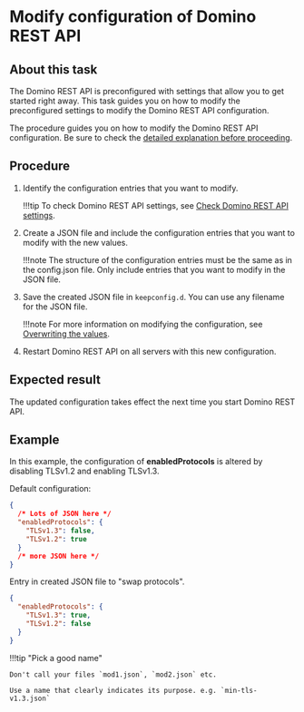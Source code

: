 # Modify configuration of Domino REST API

## About this task

The Domino REST API is preconfigured with settings that allow you to get started right away. This task guides you on how to modify the preconfigured settings to modify the Domino REST API configuration. 


The procedure guides you on how to modify the Domino REST API configuration. Be sure to check the [detailed explanation before proceeding](../../references/configuration/parameters.md#additional-information).

## Procedure

1. Identify the configuration entries that you want to modify.

    !!!tip
        To check Domino REST API settings, see [Check Domino REST API settings](../management/checksettings.md).

2. Create a JSON file and include the configuration entries that you want to modify with the new values.

    !!!note
        The structure of the configuration entries must be the same as in the config.json file. Only include entries that you want to modify in the JSON file.

3. Save the created JSON file in `keepconfig.d`. You can use any filename for the JSON file.

    !!!note
        For more information on modifying the configuration, see [Overwriting the values](../../references/configuration/parameters.md#overwriting-the-values).

4. Restart Domino REST API on all servers with this new configuration.

## Expected result

The updated configuration takes effect the next time you start Domino REST API.

## Example

In this example, the configuration of **enabledProtocols** is altered by disabling TLSv1.2 and enabling TLSv1.3.

Default configuration:

```json
{
  /* Lots of JSON here */
  "enabledProtocols": {
    "TLSv1.3": false,
    "TLSv1.2": true
  }
  /* more JSON here */
}
```

Entry in created JSON file to "swap protocols".

```json
{
  "enabledProtocols": {
    "TLSv1.3": true,
    "TLSv1.2": false
  }
}
```

!!!tip "Pick a good name"

    Don't call your files `mod1.json`, `mod2.json` etc.

    Use a name that clearly indicates its purpose. e.g. `min-tls-v1.3.json`
